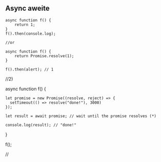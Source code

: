 ##  Async aweite

    async function f() {
        return 1;
    }
    f().then(console.log);

    //or

    async function f() {
        return Promise.resolve(1);
    }
    
    f().then(alert); // 1




//2)

    
async function f() {

    let promise = new Promise((resolve, reject) => {
      setTimeout(() => resolve("done!"), 3000)
    });
  
    let result = await promise; // wait until the promise resolves (*)
  
    console.log(result); // "done!"
  }
  
  f();

  //